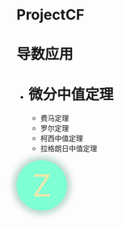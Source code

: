 # ProjectCF
# 导数应用

- # 微分中值定理
  - 费马定理
  - 罗尔定理
  - 柯西中值定理
  - 拉格朗日中值定理

 <div id="domover">
    <div id="divcircle" class="divcircle" ></div>
    <div class="divback"> </div>
    <div id="divCircleContent">Z</div>
    <div id="divzhezhao" ></div>
</div>
<style>
#domover {
 width: 100px;
    height: 100px;
    position:absolute;
    top:calc(50%-50px);
    left:calc(50%-50px);   
     z-index: 9999;
}
.divcircle {
    border-radius: 500px;  
    background-color: aquamarine;
    position: absolute;
    top:0px;
    left:0px;
    width:100%;
    height:100%;
    -moz-box-shadow: 0px 0px 20px 0px rgba(0,0,0,0.2), 0px 0px 20px 0px rgba(0,0,0,0.19);
    -webkit-box-shadow: 0px 0px 20px 0px rgba(0,0,0,0.2), 0px 0px 20px 0px rgba(0,0,0,0.19);
    box-shadow: 0px 0px 20px 0px rgba(0,0,0,0.2), 0px 0px 20px 0px rgba(0,0,0,0.19);
    /*以下为了文字居中*/
}
#divCircleContent {
    width: 50%;
    height: 50%;
    overflow: auto;
    margin: auto;
    position: absolute;
    top: 0;
    left: 0;
    bottom: 0;
    right: 0;
    overflow: hidden;
    color: palegoldenrod;
    text-align: center;
    font-size :60px;
    line-height :50px;
}
.divback {
    border-radius: 500px;
    width: 100%;
    height: 100%;
    background-color: aquamarine;
    animation-name: echo;
    animation-duration: 2000ms;
    animation-timing-function: cubic-bezier(0, 0, 0, 1.74);
    animation-delay: 0ms;
    animation-iteration-count: infinite;
    animation-play-state: running;
    -webkit-animation-name: echo;
    -webkit-animation-duration: 2000ms;
    -webkit-animation-timing-function: cubic-bezier(0, 0, 0, 1.74);
    -webkit-animation-delay: 0ms;
    -webkit-animation-iteration-count: infinite;
    -webkit-animation-play-state: running;
    position: relative;
}
@keyframes echo {
    0% {
        /*脉冲动画*/
        opacity: 0.2;
        transform: scale(1);
    }
    100% {
        opacity: 0;
        transform: scale(1.6);
    }
}
@-webkit-keyframes echo {
    0% {
        /*脉冲动画*/
        opacity: 0.2;
        transform: scale(1);
        -webkit-transform: scale(1);
    }
  100% {
        opacity: 0;
        -webkit-transform: scale(1.6);
    }
}
</style>
